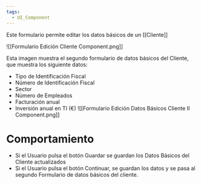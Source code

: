 ```yaml
---
tags:
  - UI_Component
---
```

Este formulario permite editar los datos básicos de un [[Cliente]]

![[Formulario Edición Cliente Component.png]]

Esta imagen muestra el segundo formulario de datos básicos del Cliente, que muestra los siguiente datos:
- Tipo de Identificación Fiscal
- Número de Identificación Fiscal
- Sector
- Número de Empleados
- Facturación anual
- Inversión anual en TI (€)
![[Formulario Edición Datos Básicos Cliente II Component.png]]
# Comportamiento
- Si el Usuario pulsa el botón Guardar se guardan los Datos Básicos del Cliente actualizados
- Si el Usuario pulsa el botón Continuar, se guardan los datos y se pasa al segundo Formulario de datos básicos del cliente.
